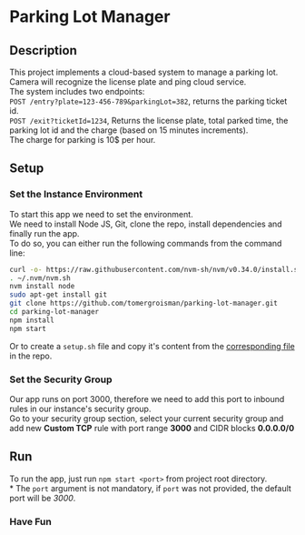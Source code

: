 # Parking Lot Manager

## Description

This project implements a cloud-based system to manage a parking lot.\
Camera will recognize the license plate and ping cloud service.\
The system includes two endpoints:\
`POST /entry?plate=123-456-789&parkingLot=382`, returns the parking ticket id.\
`POST /exit?ticketId=1234`, Returns the license plate, total parked time, the parking lot id and the charge (based on 15 minutes increments).\
The charge for parking is 10$ per hour.

## Setup

### Set the Instance Environment

To start this app we need to set the environment.\
We need to install Node JS, Git, clone the repo, install dependencies and finally run the app.\
To do so, you can either run the following commands from the command line:

``` bash
curl -o- https://raw.githubusercontent.com/nvm-sh/nvm/v0.34.0/install.sh | bash
. ~/.nvm/nvm.sh
nvm install node
sudo apt-get install git
git clone https://github.com/tomergroisman/parking-lot-manager.git
cd parking-lot-manager
npm install
npm start
```

Or to create a `setup.sh` file and copy it's content from the [corresponding file](https://github.com/tomergroisman/parking-lot-manager/blob/main/setup.sh) in the repo.

### Set the Security Group

Our app runs on port 3000, therefore we need to add this port to inbound rules in our instance's security group.\
Go to your security group section, select your current security group and add new **Custom TCP** rule with port range **3000** and CIDR blocks **0.0.0.0/0**

## Run

To run the app, just run `npm start <port>` from project root directory.\
\* The `port` argument is not mandatory, if `port` was not provided, the default port will be *3000*.

### Have Fun
